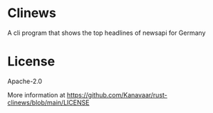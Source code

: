# Clinews

A cli program that shows the top headlines of newsapi for Germany

# License

Apache-2.0

More information at <https://github.com/Kanavaar/rust-clinews/blob/main/LICENSE>
